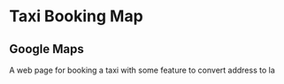 # Taxi Booking Map

## Google Maps

A web page for booking a taxi with some feature to convert address to la
